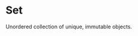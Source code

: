 # Set
Unordered collection of unique, immutable objects.
<!--stackedit_data:
eyJoaXN0b3J5IjpbLTkwMTc2ODE1OV19
-->
